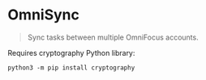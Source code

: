 # OmniSync

> Sync tasks between multiple OmniFocus accounts.

Requires cryptography Python library:

```
python3 -m pip install cryptography
```